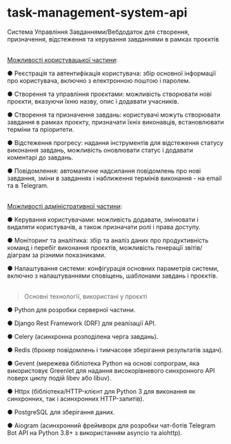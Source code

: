 # task-management-system-api

Система Управління Завданнями/Вебдодаток для створення, призначення, відстеження та керування завданнями в рамках проєктів<br/><br/>

<ins>Можливості користувацької частини</ins>:

● Реєстрація та автентифікація користувача: збір основної інформації про користувача, включно з електронною поштою і паролем.

● Створення та управління проєктами: можливість створювати нові проєкти, вказуючи їхню назву, опис і додавати учасників.

● Створення та призначення завдань: користувачі можуть створювати завдання в рамках проєкту, призначати їхніх виконавців, встановлювати терміни та пріоритети.

● Відстеження прогресу: надання інструментів для відстеження статусу виконання завдань, можливість оновлювати статус і додавати коментарі до завдань.

● Повідомлення: автоматичне надсилання повідомлень про нові завдання, зміни в завданнях і наближення термінів виконання - на email та в Telegram.<br/><br/>

<ins>Можливості адміністративної частини</ins>:

● Керування користувачами: можливість додавати, змінювати і видаляти користувачів, а також призначати ролі і права доступу.

● Моніторинг та аналітика: збір та аналіз даних про продуктивність команд і перебіг виконання проєктів, можливість генерації звітів/діаграм за різними показниками.

● Налаштування системи: конфігурація основних параметрів системи, включно з налаштуваннями сповіщень, шаблонами завдань і проєктів.<br/><br/>

> Основні технології, використані у проєкті

● Python для розробки серверної частини.

● Django Rest Framework (DRF) для реалізації API.

● Celery (асинхронна розподілена черга завдань).

● Redis (брокер повідомлень і тимчасове зберігання результатів задач).

● Gevent (мережева бібліотека Python на основі сопрограм, яка використовує Greenlet для надання високорівневого синхронного API поверх циклу подій libev або libuv).

● Httpx (бібліотека/HTTP-клієнт для Python 3 для виконання як синхронних, так і асинхронних HTTP-запитів).

● PostgreSQL для зберігання даних.

● Aiogram (асинхронний фреймворк для розробки чат-ботів Telegram Bot API на Python 3.8+ з використанням asyncio та aiohttp).<br/><br/>
